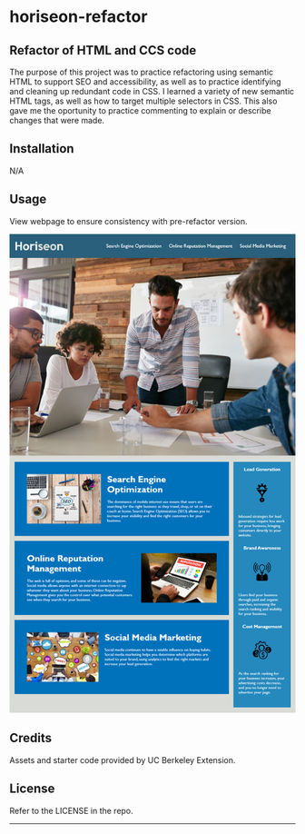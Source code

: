 # horiseon-refactor

## Refactor of HTML and CCS code

The purpose of this project was to practice refactoring using semantic HTML to support SEO and accessibility, as well as to practice identifying and cleaning up redundant code in CSS.
I learned a variety of new semantic HTML tags, as well as how to target multiple selectors in CSS. This also gave me the oportunity to practice commenting to explain or describe changes that were made.

## Installation

N/A

## Usage

View webpage to ensure consistency with pre-refactor version.

![alt text](assets\images\01-html-css-git-homework-demo.png)

## Credits

Assets and starter code provided by UC Berkeley Extension. 

## License

Refer to the LICENSE in the repo.

---
